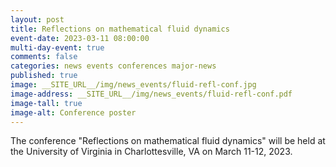 ```yaml
---
layout: post
title: Reflections on mathematical fluid dynamics
event-date: 2023-03-11 08:00:00
multi-day-event: true
comments: false
categories: news events conferences major-news
published: true
image: __SITE_URL__/img/news_events/fluid-refl-conf.jpg
image-address: __SITE_URL__/img/news_events/fluid-refl-conf.pdf
image-tall: true
image-alt: Conference poster
---
```


The conference "Reflections on mathematical fluid dynamics" will be held at the University of Virginia in Charlottesville, VA on March 11-12, 2023.

<!--more-->
